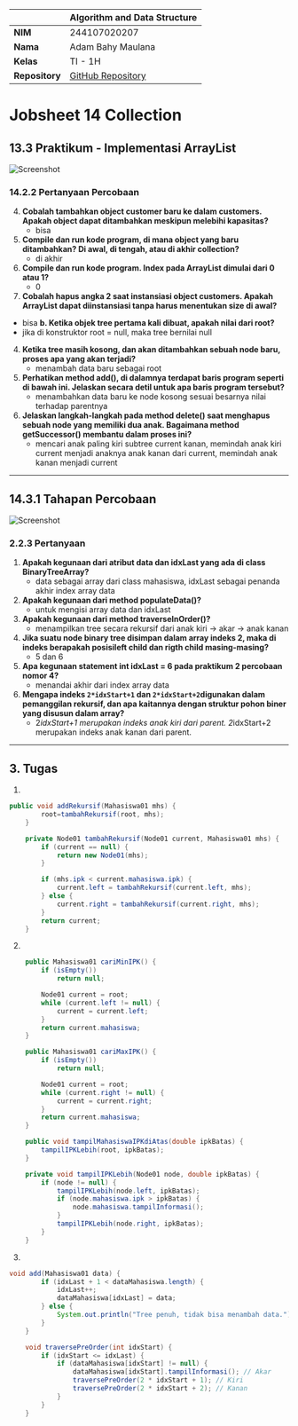 |                | Algorithm and Data Structure                                                  |
| -------------- | ----------------------------------------------------------------------------- |
| **NIM**        | 244107020207                                                                  |
| **Nama**       | Adam Bahy Maulana                                                             |
| **Kelas**      | TI - 1H                                                                       |
| **Repository** | [GitHub Repository](https://github.com/adambahyn/01_AdamBahyMaulana_PRAKALSD) |

# Jobsheet 14 Collection

## 13.3 Praktikum - Implementasi ArrayList

![Screenshot](1.png)

### **14.2.2 Pertanyaan Percobaan**

4. **Cobalah tambahkan object customer baru ke dalam customers. Apakah object dapat ditambahkan meskipun melebihi kapasitas?**
    - bisa
5. **Compile dan run kode program, di mana object yang baru ditambahkan? Di awal, di tengah, atau di akhir collection?**
   - di akhir
7. **Compile dan run kode program. Index pada ArrayList dimulai dari 0 atau 1?**
   - 0
10. **Cobalah hapus angka 2 saat instansiasi object customers. Apakah ArrayList dapat diinstansiasi tanpa harus menentukan size di awal?**
   - bisa
**b. Ketika objek tree pertama kali dibuat, apakah nilai dari root?**
   - jika di konstruktor root = null, maka tree bernilai null
4. **Ketika tree masih kosong, dan akan ditambahkan sebuah node baru, proses apa yang akan terjadi?**
   - menambah data baru sebagai root
5. **Perhatikan method add(), di dalamnya terdapat baris program seperti di bawah ini. Jelaskan secara detil untuk apa baris program tersebut?**
   - menambahkan data baru ke node kosong sesuai besarnya nilai terhadap parentnya
6. **Jelaskan langkah-langkah pada method delete() saat menghapus sebuah node yang memiliki dua anak. Bagaimana method getSuccessor() membantu dalam proses ini?**
   - mencari anak paling kiri subtree current kanan, memindah anak kiri current menjadi anaknya anak kanan dari current, memindah anak kanan menjadi current
---

## 14.3.1 Tahapan Percobaan

![Screenshot](2.png)

### **2.2.3 Pertanyaan**

1. **Apakah kegunaan dari atribut data dan idxLast yang ada di class BinaryTreeArray?**
   - data sebagai array dari class mahasiswa, idxLast sebagai penanda akhir index array data
2. **Apakah kegunaan dari method populateData()?**
   - untuk mengisi array data dan idxLast
2. **Apakah kegunaan dari method traverseInOrder()?**
   - menampilkan tree secara rekursif dari anak kiri -> akar -> anak kanan
2. **Jika suatu node binary tree disimpan dalam array indeks 2, maka di indeks berapakah posisileft child dan rigth child masing-masing?**
   - 5 dan 6
2. **Apa kegunaan statement int idxLast = 6 pada praktikum 2 percobaan nomor 4?**
   - menandai akhir dari index array data
2. **Mengapa indeks `2*idxStart+1` dan `2*idxStart+2`digunakan dalam pemanggilan rekursif, dan apa kaitannya dengan struktur pohon biner yang disusun dalam array?**
   - 2*idxStart+1 merupakan indeks anak kiri dari parent.
   2*idxStart+2 merupakan indeks anak kanan dari parent.




---

## 3. Tugas
1. 
```java
public void addRekursif(Mahasiswa01 mhs) {
        root=tambahRekursif(root, mhs);
    }

    private Node01 tambahRekursif(Node01 current, Mahasiswa01 mhs) {
        if (current == null) {
            return new Node01(mhs);
        }

        if (mhs.ipk < current.mahasiswa.ipk) {
            current.left = tambahRekursif(current.left, mhs);
        } else {
            current.right = tambahRekursif(current.right, mhs);
        }
        return current;
    }
```
2. 
```java
    public Mahasiswa01 cariMinIPK() {
        if (isEmpty())
            return null;

        Node01 current = root;
        while (current.left != null) {
            current = current.left;
        }
        return current.mahasiswa;
    }

    public Mahasiswa01 cariMaxIPK() {
        if (isEmpty())
            return null;

        Node01 current = root;
        while (current.right != null) {
            current = current.right;
        }
        return current.mahasiswa;
    }

    public void tampilMahasiswaIPKdiAtas(double ipkBatas) {
        tampilIPKLebih(root, ipkBatas);
    }

    private void tampilIPKLebih(Node01 node, double ipkBatas) {
        if (node != null) {
            tampilIPKLebih(node.left, ipkBatas);
            if (node.mahasiswa.ipk > ipkBatas) {
                node.mahasiswa.tampilInformasi();
            }
            tampilIPKLebih(node.right, ipkBatas);
        }
    }

```
3. 
```java
void add(Mahasiswa01 data) {
        if (idxLast + 1 < dataMahasiswa.length) {
            idxLast++;
            dataMahasiswa[idxLast] = data;
        } else {
            System.out.println("Tree penuh, tidak bisa menambah data.");
        }
    }

    void traversePreOrder(int idxStart) {
        if (idxStart <= idxLast) {
            if (dataMahasiswa[idxStart] != null) {
                dataMahasiswa[idxStart].tampilInformasi(); // Akar
                traversePreOrder(2 * idxStart + 1); // Kiri
                traversePreOrder(2 * idxStart + 2); // Kanan
            }
        }
    }

```

